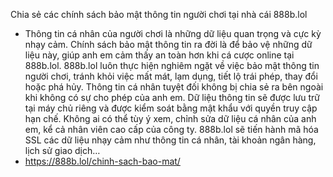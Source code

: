 Chia sẻ các chính sách bảo mật thông tin người chơi tại nhà cái 888b.lol
 - Thông tin cá nhân của người chơi là những dữ liệu quan trọng và cực kỳ nhạy cảm. Chính sách bảo mật thông tin ra đời là để bảo vệ những dữ liệu này, giúp anh em cảm thấy an toàn hơn khi cá cược online tại 888b.lol.
888b.lol luôn thực hiện nghiêm ngặt về việc bảo mật thông tin người chơi, tránh khỏi việc mất mát, lạm dụng, tiết lộ trái phép, thay đổi hoặc phá hủy.
Thông tin cá nhân tuyệt đối không bị chia sẻ ra bên ngoài khi không có sự cho phép của anh em.
Dữ liệu thông tin sẽ được lưu trữ tại máy chủ riêng và được kiểm soát bằng mật khẩu với quyền truy cập hạn chế.
Không ai có thể tùy ý xem, chỉnh sửa dữ liệu cá nhân của anh em, kể cả nhân viên cao cấp của công ty.
888b.lol sẽ tiến hành mã hóa SSL các dữ liệu nhạy cảm như thông tin cá nhân, tài khoản ngân hàng, lịch sử giao dịch…
 - https://888b.lol/chinh-sach-bao-mat/
